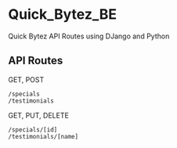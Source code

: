 # Quick_Bytez_BE

Quick Bytez API Routes using DJango and Python

## API Routes

GET, POST
```
/specials
/testimonials
```

GET, PUT, DELETE
```
/specials/[id]
/testimonials/[name]
```
